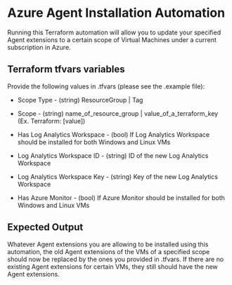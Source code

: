 # Azure Agent Installation Automation

Running this Terraform automation will allow you to update your specified Agent extensions to a certain scope of Virtual Machines under a current subscription in Azure.
## Terraform tfvars  variables

Provide the following values in .tfvars (please see the .example file):

- Scope Type - (string) ResourceGroup | Tag
- Scope - (string) name_of_resource_group | value_of_a_terraform_key (Ex. Terraform: [value])

- Has Log Analytics Workspace - (bool) If Log Analytics Workspace should be installed for both Windows and Linux VMs
- Log Analytics Workspace ID - (string) ID of the new Log Analytics Workspace
- Log Analytics Workspace Key - (string) Key of the new Log Analytics Workspace

- Has Azure Monitor - (bool) If Azure Monitor should be installed for both Windows and Linux VMs
## Expected Output

Whatever Agent extensions you are allowing to be installed using this automation, the old Agent extensions of the VMs of a specified scope should now be replaced by the ones you provided in .tfvars. If there are no existing Agent extensions for certain VMs, they still should have the new Agent extensions.